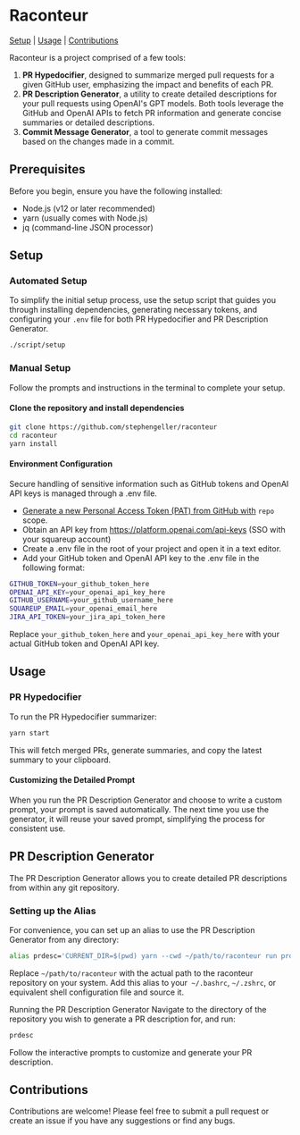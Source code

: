 # Raconteur
[Setup](#setup) | [Usage](#usage) | [Contributions](#contributions)

Raconteur is a project comprised of a few tools:
1. **PR Hypedocifier**, designed to summarize merged pull requests for a given GitHub user, emphasizing the impact and benefits of each PR. 
2. **PR Description Generator**, a utility to create detailed descriptions for your pull requests using OpenAI's GPT models. Both tools leverage the GitHub and OpenAI APIs to fetch PR information and generate concise summaries or detailed descriptions.
3. **Commit Message Generator**, a tool to generate commit messages based on the changes made in a commit.

## Prerequisites

Before you begin, ensure you have the following installed:
- Node.js (v12 or later recommended)
- yarn (usually comes with Node.js)
- jq (command-line JSON processor)

## Setup

### Automated Setup

To simplify the initial setup process, use the setup script that guides you through installing dependencies, generating necessary tokens, and configuring your `.env` file for both PR Hypedocifier and PR Description Generator.

```bash
./script/setup
```

### Manual Setup

Follow the prompts and instructions in the terminal to complete your setup.

#### **Clone the repository and install dependencies**
```bash
git clone https://github.com/stephengeller/raconteur
cd raconteur
yarn install
```

#### **Environment Configuration**

Secure handling of sensitive information such as GitHub tokens and OpenAI API keys is managed through a .env file.

- [Generate a new Personal Access Token (PAT) from GitHub with](https://github.com/settings/tokens) `repo` scope.
- Obtain an API key from https://platform.openai.com/api-keys (SSO with your squareup account)
- Create a .env file in the root of your project and open it in a text editor.
- Add your GitHub token and OpenAI API key to the .env file in the following format:
```bash
GITHUB_TOKEN=your_github_token_here
OPENAI_API_KEY=your_openai_api_key_here
GITHUB_USERNAME=your_github_username_here
SQUAREUP_EMAIL=your_openai_email_here
JIRA_API_TOKEN=your_jira_api_token_here
````
  Replace `your_github_token_here` and `your_openai_api_key_here` with your actual GitHub token and OpenAI API key.

## **Usage**
### PR Hypedocifier
To run the PR Hypedocifier summarizer:
```bash
yarn start
```

This will fetch merged PRs, generate summaries, and copy the latest summary to your clipboard.

#### Customizing the Detailed Prompt

When you run the PR Description Generator and choose to write a custom prompt, your prompt is saved automatically. The next time you use the generator, it will reuse your saved prompt, simplifying the process for consistent use.

## **PR Description Generator**
The PR Description Generator allows you to create detailed PR descriptions from within any git repository.

### Setting up the Alias
For convenience, you can set up an alias to use the PR Description Generator from any directory:
```bash
alias prdesc='CURRENT_DIR=$(pwd) yarn --cwd ~/path/to/raconteur run prdesc'
```

Replace `~/path/to/raconteur` with the actual path to the raconteur repository on your system. Add this alias to your` ~/.bashrc`, `~/.zshrc`, or equivalent shell configuration file and source it.

Running the PR Description Generator
Navigate to the directory of the repository you wish to generate a PR description for, and run:
```bash
prdesc
```

Follow the interactive prompts to customize and generate your PR description.

## Contributions

Contributions are welcome! Please feel free to submit a pull request or create an issue if you have any suggestions or find any bugs.
